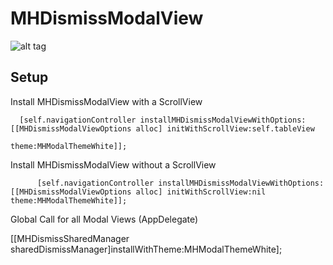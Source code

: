 MHDismissModalView
==================
![alt tag](https://dl.dropboxusercontent.com/u/17911939/Dismiss.gif)

Setup
--------------------

Install MHDismissModalView with a ScrollView 

		
	  [self.navigationController installMHDismissModalViewWithOptions:[[MHDismissModalViewOptions alloc] initWithScrollView:self.tableView
                                                                                                                    theme:MHModalThemeWhite]];
                                                                                                                    

Install MHDismissModalView without a ScrollView 

		  [self.navigationController installMHDismissModalViewWithOptions:[[MHDismissModalViewOptions alloc] initWithScrollView:nil theme:MHModalThemeWhite]];

Global Call for all Modal Views (AppDelegate)

[[MHDismissSharedManager sharedDismissManager]installWithTheme:MHModalThemeWhite];





